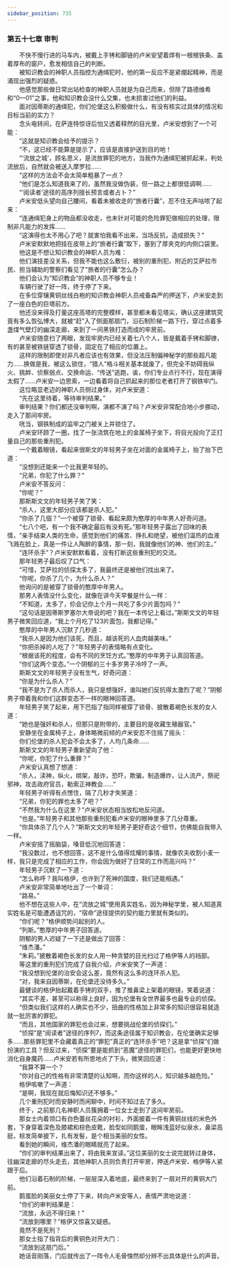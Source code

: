 ```yaml
---
sidebar_position: 735
---
```

### 第五十七章 审判  


　　不快不慢行进的马车内，被戴上手铐和脚链的卢米安望着焊有一根根铁条、盖着厚布的窗户，愈发相信自己的判断。  
　　被知识教会的神职人员指控为通缉犯时，他的第一反应不是紧绷起精神，而是涌现出强烈的疑惑。  
　　他感觉那些做日常出站检查的神职人员就是为自己而来，但除了路德维希和“0—01”之事，他和知识教会没什么交集，也未损害过他们的利益。  
　　面对因蒂斯的通缉犯，你们伦堡这么积极做什么，有没有核实过具体的情况和目标当前的实力？  
　　念头电转间，在萨连特惊讶后怕又透着释然的目光里，卢米安想到了一个可能：  
　　“这就是知识教会给予的提示？  
　　“不，这已经不能算是提示了，应该是直接护送到目的地！  
　　“‘流放之城’，顾名思义，是流放罪犯的地方，当我作为通缉犯被抓起来，判处流放后，自然就会被送入摩罗拉……  
　　“这样的方法会不会太简单粗暴了一点？  
　　“他们是怎么知道我来了的，虽然我没做伪装，但一路之上都很低调啊……  
　　“‘阅读者’途径的高序列擅长预言或者占卜？”  
　　卢米安低头望向自己腰间，看着未被收走的“旅者行囊”，忍不住无声咕哝了起来：  
　　“连通缉犯身上的物品都没收走，也未针对可能的危险罪犯做相应的处理，限制非凡能力的发挥……  
　　“这演得也太不用心了吧？就害怕我看不出来，当场反抗，造成损失？”  
　　卢米安默默地把挂在皮带上的“旅者行囊”取下，塞到了厚夹克的内侧口袋里。  
　　他这是不想让知识教会的神职人员为难：  
　　他们演技差没关系，但我不能也这么敷衍，被别的重刑犯、附近的艾萨拉市民、担当辅助的警察们看见了“旅者的行囊”怎么办？  
　　他们会认为“知识教会”的神职人员不够专业！  
　　车辆行驶了好一阵，终于停了下来。  
　　在多位穿镶黄铜丝线白袍的知识教会神职人员戒备森严的押送下，卢米安走到了一座白色的巨塔前方。  
　　他还没来得及打量这座高塔的完整模样，甚至都未看见塔尖，确认这座建筑究竟有多么恢弘博大，就被“赶”入了侧面那扇门，沿石制阶梯一路下行，穿过点着多盏煤气壁灯的幽深走廊，来到了一间黑铁打造而成的牢房前。  
　　卢米安随意扫了两眼，发现牢房内已经关着七八个人，皆是戴着手铐和脚镣，有的甚至被铁链穿透了锁骨，固定在了相应的位置上。  
　　这样的限制即使对非凡者应该也有效果，但没法压制偏神秘学的那些超凡能力……换做是我，被这么锁住，“猎人”格斗相关基本就废了，但完全不妨碍我纵火、挑衅、侦察弱点、交换命运、“传送”逃跑，诶，你们专业点行不行，现在演得太假了……卢米安一边思索，一边看着将自己抓起来的那位老者打开了钢铁牢门。  
　　这位略显老迈的神职人员侧过身体，对卢米安道：  
　　“先在这里待着，等待审判结果。”  
　　审判结果？你们都还没审判啊，演都不演了吗？卢米安非常配合地小步挪动，走入了那间牢房。  
　　咣当，钢铁制成的监牢之门被关上并锁住了。  
　　卢米安环顾了一圈，找了一张浇筑在地上的金属椅子坐下，将目光投向了正打量自己的那些重刑犯。  
　　一个戴着眼镜，看起来很斯文的年轻男子坐在对面的金属椅子上，抬了抬下巴道：  
　　“没想到还能来一个比我更年轻的。  
　　“兄弟，你犯了什么罪？”  
　　卢米安不答反问：  
　　“你呢？”  
　　那斯斯文文的年轻男子笑了笑：  
　　“杀人，这里大部分应该都是杀人犯。”  
　　“你杀了几個？”一个被穿了锁骨、看起来颇为憨厚的中年男人好奇问道。  
　　“七八个吧，有一个我不确定最后有没有死。”那年轻男子露出了回味的表情，“亲手结束人类的生命，感觉到他们的痛苦、挣扎和绝望，被他们温热的血液飞溅在脸上，真是一件让人陶醉的事情，那一刻，我就像他们的神、他们的主。”  
　　“连环杀手”？卢米安默默看着，没有打断这些重刑犯的交流。  
　　那年轻男子最后叹了口气：  
　　“可惜，艾萨拉的侦探太多了，我最终还是被他们找出来了。  
　　“你呢，你杀了几个，为什么杀人？”  
　　他询问的是被穿了锁骨的憨厚中年男人。  
　　那男人表情没什么变化，就像在讲今天早餐是什么一样：  
　　“不知道，太多了，伱会记你上个月一共吃了多少片面包吗？”  
　　“这句话是因蒂斯罗塞尔大帝说的吧？我在一本传记上看过。”斯斯文文的年轻男子微笑回应道，“我上个月吃了123片面包，我都记得。”  
　　憨厚的中年男人沉默了几秒道：  
　　“我杀人是因为他们该死，而且，越该死的人血肉越美味。”  
　　“你把杀掉的人吃了？”年轻男子的表情略有点变化。  
　　“根据该死的程度，会有不同的烹饪方式。”憨厚的中年男子认真回答道。  
　　“你们这两个变态。”一个阴郁的三十多岁男子冷哼了一声。  
　　斯斯文文的年轻男子没有生气，好奇问道：  
　　“你是为什么杀人？”  
　　“我不是为了杀人而杀人，我只是想强奸，谁叫她们反抗得太激烈了呢？”阴郁男子带着我和你们这群变态不一样的眼神回答道。  
　　年轻男子笑了起来，用下巴指了指同样被穿了锁骨、披散着褐色长发的女人道：  
　　“她也是强奸和杀人，但那只是附带的，主要目的是收藏生殖器官。”  
　　安静坐在金属椅子上，身体略微前倾的卢米安忍不住摇了摇头：  
　　你们伦堡的杀人犯会不会太多了，人均几条命……  
　　斯斯文文的年轻男子重新望向了他：  
　　“你呢，你犯了什么重罪？”  
　　卢米安认真想了想道：  
　　“杀人，渎神，纵火，绑架，敲诈，恐吓，欺骗，制造爆炸，让人流产，祭祀邪神，攻击政府官员，勒索正神教会……”  
　　年轻男子听得有点愣住，隔了几秒才失笑道：  
　　“兄弟，你犯的罪也太多了吧？”  
　　“不然我为什么在这里？”卢米安状态相当放松地反问道。  
　　“也是。”年轻男子和其他那些重刑犯看卢米安的眼神里多了几分尊重。  
　　“你具体杀了几个人？”斯斯文文的年轻男子更好奇这个细节，仿佛能自我带入一样。  
　　卢米安摇了摇脑袋，嗓音低沉地回答道：  
　　“我没数过，也不想回答，这不是什么值得炫耀的事情，就像农夫收割小麦一样，我只是完成了相应的工作，你会因为做好了日常的工作而高兴吗？”  
　　年轻男子沉默了一下道：  
　　“怎么称呼？我叫格伊，也许到了死神的国度，我们还能相遇。”  
　　卢米安非常简单地吐出了一个单词：  
　　“路易。”  
　　他不想在这些人中，在“流放之城”使用真实姓名，因为神秘学里，被人知道真实姓名是可能遭遇诅咒的，“宿命”途径提供的契约能力里就有类似的。  
　　“你们呢？”格伊顺势问起别的人。  
　　“列斯。”憨厚的中年男子回答道。  
　　阴郁的男人迟疑了一下还是做出了回答：  
　　“维杰潘。”  
　　“朱莉。”披散着褐色长发的女人用一种贪婪的目光扫过了格伊等人的裆部。  
　　等这里的重刑犯们完成了自我介绍，卢米安笑了一声道：  
　　“我没想到伦堡的治安会这么差，竟然有这么多的连环杀人犯。  
　　“对，我来自因蒂斯，在伦堡还没待多久。”  
　　最健谈的格伊抬起戴着手铐的双手，推了推鼻梁上架着的眼镜，笑着说道：  
　　“其实不差，甚至可以称得上良好，因为伦堡有全世界最多也最专业的侦探。  
　　“但类似我们这样的人确实也不少，扭曲的性格加上非常多的知识很容易就造就一批厉害的罪犯。  
　　“而且，其他国家的罪犯也会过来，想要挑战伦堡的侦探们。”  
　　“侦探”是“阅读者”途径的序列7，而这条途径属于知识教会，在伦堡确实足够多……那些罪犯里不会藏着真正的“罪犯”真正的“连环杀手”吧？这是拿“侦探”们做扮演的工具？但反过来，“侦探”要是能抓到“恶魔”途径的罪犯们，也能更好更快地消化自身魔药……卢米安若有所思地点了下头，微笑回应道：  
　　“我算不算一个？  
　　“你对自己的性格有非常清楚的认知啊，而你这样的人，知识越多越危险。”  
　　格伊咳嗽了一声道：  
　　“是啊，我现在就后悔知识还不够多。”  
　　几个重刑犯时而安静时而闲聊中，时间不知过去了多久。  
　　终于，之前那几名神职人员簇拥着一位女士走到了这间牢房前。  
　　那女士内着领口有白色蕾丝花朵的衬衫，外面披着一件有黄铜丝线的米色外套，下身穿着深色及膝裙和棕色皮靴，脸型如同鹅蛋，眼眸浅蓝好似泉水，鼻梁高挺，棕发简单披下，扎有发髻，是个相当美丽的女性。  
　　看到她的瞬间，维杰潘的眼睛就亮了起来。  
　　“你们的审判结果出来了，将由我来宣读。”这位美丽的女士说完就转过身体，往幽深走廊的尽头走去，其他神职人员则负责打开牢房，押送卢米安、格伊等人紧跟于后。  
　　他们沿着石制的阶梯，一层层深入着地底，最终来到了一扇对开的黄铜大门前。  
　　鹅蛋脸的美丽女士停了下来，转向卢米安等人，表情严肃地说道：  
　　“你们的审判结果是：  
　　“流放，永远不得归来！”  
　　“流放到哪里？”格伊又惊喜又疑惑。  
　　竟然不是死刑？  
　　那女士指了指背后的黄铜色对开大门：  
　　“流放到这扇门后。”  
　　她话音刚落，门后就传出了一阵令人毛骨悚然却分辨不出具体是什么的声音。  
